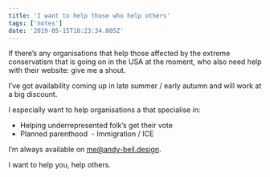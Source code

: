 ```yaml
---
title: 'I want to help those who help others'
tags: ['notes'] 
date: '2019-05-15T18:23:34.805Z'
---
```

‪If there’s any organisations that help those affected by the extreme conservatism that is going on in the USA at the moment, who also need help with their website: give me a shout.‬

I’ve got availability coming up in late summer / early autumn and will work at a big discount.‬

‪I especially want to help organisations a that specialise in:‬  ‪

- Helping underrepresented folk’s get their vote‬ ‪
- Planned parenthood ‬ 
‪- Immigration / ICE ‬  ‪

I’m always available on [me@andy-bell.design‬](mailto:me@andy-bell.design).

I want to help you, help others.